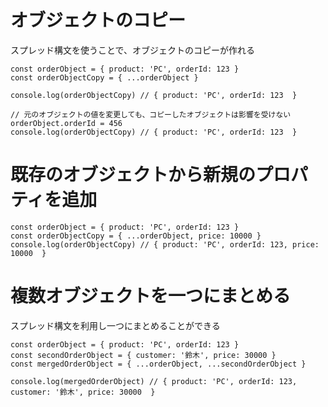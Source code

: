 # オブジェクトのコピー
スプレッド構文を使うことで、オブジェクトのコピーが作れる
```
const orderObject = { product: 'PC', orderId: 123 }
const orderObjectCopy = { ...orderObject }

console.log(orderObjectCopy) // { product: 'PC', orderId: 123  }

// 元のオブジェクトの値を変更しても、コピーしたオブジェクトは影響を受けない
orderObject.orderId = 456
console.log(orderObjectCopy) // { product: 'PC', orderId: 123  }
```

# 既存のオブジェクトから新規のプロパティを追加
```
const orderObject = { product: 'PC', orderId: 123 }
const orderObjectCopy = { ...orderObject, price: 10000 }
console.log(orderObjectCopy) // { product: 'PC', orderId: 123, price: 10000  }
```

# 複数オブジェクトを一つにまとめる
スプレッド構文を利用し一つにまとめることができる
```
const orderObject = { product: 'PC', orderId: 123 }
const secondOrderObject = { customer: '鈴木', price: 30000 }
const mergedOrderObject = { ...orderObject, ...secondOrderObject }

console.log(mergedOrderObject) // { product: 'PC', orderId: 123, customer: '鈴木', price: 30000  }
```
